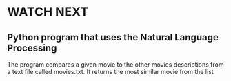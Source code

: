 # WATCH NEXT 
## Python program that uses the Natural Language Processing 
The program compares a given movie to the other movies descriptions from a text file called movies.txt.
It returns the most similar movie from the list
